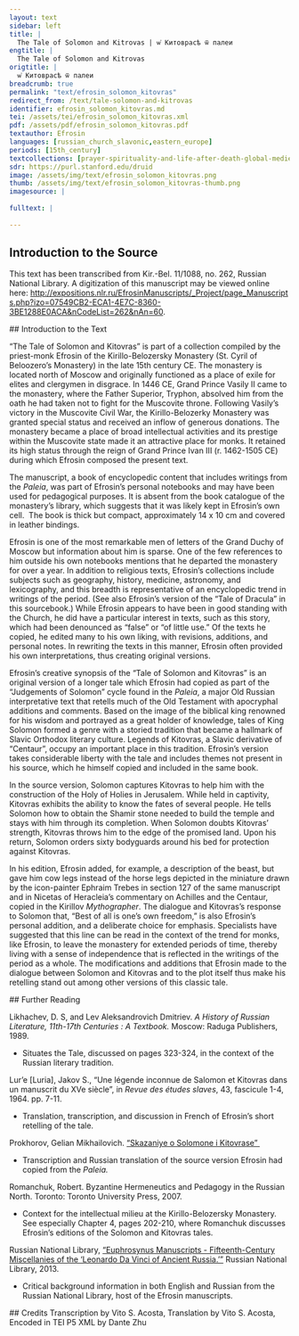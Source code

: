 ```yaml
---
layout: text
sidebar: left
title: |
  The Tale of Solomon and Kitrovas | ѡ҆ Китоврасѣ ѿ палеи
engtitle: |
  The Tale of Solomon and Kitrovas
origtitle: |
  ѡ҆ Китоврасѣ ѿ палеи
breadcrumb: true
permalink: "text/efrosin_solomon_kitovras"
redirect_from: /text/tale-solomon-and-kitrovas
identifier: efrosin_solomon_kitovras.md
tei: /assets/tei/efrosin_solomon_kitovras.xml
pdf: /assets/pdf/efrosin_solomon_kitovras.pdf
textauthor: Efrosin
languages: [russian_church_slavonic,eastern_europe]
periods: [15th_century]
textcollections: [prayer-spirituality-and-life-after-death-global-medieval-perspectives]
sdr: https://purl.stanford.edu/druid 
image: /assets/img/text/efrosin_solomon_kitovras.png
thumb: /assets/img/text/efrosin_solomon_kitovras-thumb.png
imagesource: |
  
fulltext: |
  
--- 
```

## Introduction to the Source 
<p>This text has been transcribed from Kir.-Bel. 11/1088, no. 262, Russian National Library. A digitization of this manuscript may be viewed online here: <a href="http://expositions.nlr.ru/EfrosinManuscripts/_Project/page_Manuscripts.php?izo=07549CB2-ECA1-4E7C-8360-3BE1288E0ACA&nCodeList=262&nAn=60">http://expositions.nlr.ru/EfrosinManuscripts/_Project/page_Manuscripts.php?izo=07549CB2-ECA1-4E7C-8360-3BE1288E0ACA&nCodeList=262&nAn=60</a>.</p>
## Introduction to the Text 
<p>“The Tale of Solomon and Kitovras” is part of a collection compiled by the priest-monk Efrosin of the Kirillo-Belozersky Monastery (St. Cyril of Beloozero’s Monastery) in the late 15th century CE. The monastery is located north of Moscow and originally functioned as a place of exile for elites and clergymen in disgrace. In 1446 CE, Grand Prince Vasily II came to the monastery, where the Father Superior, Tryphon, absolved him from the oath he had taken not to fight for the Muscovite throne. Following Vasily’s victory in the Muscovite Civil War, the Kirillo-Belozerky Monastery was granted special status and received an inflow of generous donations. The monastery became a place of broad intellectual activities and its prestige within the Muscovite state made it an attractive place for monks. It retained its high status through the reign of Grand Prince Ivan III (r. 1462-1505 CE) during which Efrosin composed the present text.</p> <p>The manuscript, a book of encyclopedic content that includes writings from the <em>Paleia</em>, was part of Efrosin’s personal notebooks and may have been used for pedagogical purposes. It is absent from the book catalogue of the monastery’s library, which suggests that it was likely kept in Efrosin’s own cell.  The book is thick but compact, approximately 14 x 10 cm and covered in leather bindings.</p> <p>Efrosin is one of the most remarkable men of letters of the Grand Duchy of Moscow but information about him is sparse. One of the few references to him outside his own notebooks mentions that he departed the monastery for over a year. In addition to religious texts, Efrosin’s collections include subjects such as geography, history, medicine, astronomy, and lexicography, and this breadth is representative of an encyclopedic trend in writings of the period. (See also Efrosin’s version of the “Tale of Dracula” in this sourcebook.) While Efrosin appears to have been in good standing with the Church, he did have a particular interest in texts, such as this story, which had been denounced as “false” or “of little use.” Of the texts he copied, he edited many to his own liking, with revisions, additions, and personal notes. In rewriting the texts in this manner, Efrosin often provided his own interpretations, thus creating original versions.</p> <p>Efrosin’s creative synopsis of the “Tale of Solomon and Kitovras” is an original version of a longer tale which Efrosin had copied as part of the “Judgements of Solomon” cycle found in the <em>Paleia</em>, a major Old Russian interpretative text that retells much of the Old Testament with apocryphal additions and comments. Based on the image of the biblical king renowned for his wisdom and portrayed as a great holder of knowledge, tales of King Solomon formed a genre with a storied tradition that became a hallmark of Slavic Orthodox literary culture. Legends of Kitovras, a Slavic derivative of “Centaur”, occupy an important place in this tradition. Efrosin’s version takes considerable liberty with the tale and includes themes not present in his source, which he himself copied and included in the same book.</p> <p>In the source version, Solomon captures Kitovras to help him with the construction of the Holy of Holies in Jerusalem. While held in captivity, Kitovras exhibits the ability to know the fates of several people. He tells Solomon how to obtain the Shamir stone needed to build the temple and stays with him through its completion. When Solomon doubts Kitovras’ strength, Kitovras throws him to the edge of the promised land. Upon his return, Solomon orders sixty bodyguards around his bed for protection against Kitovras.</p> <p>In his edition, Efrosin added, for example, a description of the beast, but gave him cow legs instead of the horse legs depicted in the miniature drawn by the icon-painter Ephraim Trebes in section 127 of the same manuscript and in Nicetas of Heracleia’s commentary on Achilles and the Centaur, copied in the Kirillov <em>Mythographer</em>. The dialogue and Kitovras’s response to Solomon that, “Best of all is one’s own freedom,” is also Efrosin’s personal addition, and a deliberate choice for emphasis. Specialists have suggested that this line can be read in the context of the trend for monks, like Efrosin, to leave the monastery for extended periods of time, thereby living with a sense of independence that is reflected in the writings of the period as a whole. The modifications and additions that Efrosin made to the dialogue between Solomon and Kitovras and to the plot itself thus make his retelling stand out among other versions of this classic tale.</p>
## Further Reading 
<p>Likhachev, D. S, and Lev Aleksandrovich Dmitriev. <em>A History of Russian Literature, 11th-17th Centuries : A Textbook.</em> Moscow: Raduga Publishers, 1989.</p> <ul> <li>Situates the Tale, discussed on pages 323-324, in the context of the Russian literary tradition.</li> </ul> <p>Lur’e [Luria], Jakov S., “Une légende inconnue de Salomon et Kitovras dans un manuscrit du XVe siècle”, in <em>Revue des études slaves</em>, 43, fascicule 1-4, 1964. pp. 7-11.</p> <ul> <li>Translation, transcription, and discussion in French of Efrosin’s short retelling of the tale.</li> </ul> <p>Prokhorov, Gelian Mikhailovich. <a href="http://www.infoliolib.info/rlit/drl/solomon.html.">“Skazaniye o Solomone i Kitovrase” </a></p> <ul> <li>Transcription and Russian translation of the source version Efrosin had copied from the <em>Paleia.</em></li> </ul> <p>Romanchuk, Robert. Byzantine Hermeneutics and Pedagogy in the Russian North. Toronto: Toronto University Press, 2007.</p> <ul> <li>Context for the intellectual milieu at the Kirillo-Belozersky Monastery. See especially Chapter 4, pages 202-210, where Romanchuk discusses Efrosin’s editions of the Solomon and Kitovras tales.</li> </ul> <p>Russian National Library, <a href="http://expositions.nlr.ru/EfrosinManuscripts/eng/">“Euphrosynus Manuscripts - Fifteenth-Century Miscellanies of the ‘Leonardo Da Vinci of Ancient Russia.’”</a> Russian National Library, 2013.</p> <ul> <li>Critical background information in both English and Russian from the Russian National Library, host of the Efrosin manuscripts.</li> </ul>
## Credits
Transcription by Vito S. Acosta, Translation by Vito S. Acosta, Encoded in TEI P5 XML by Dante Zhu
